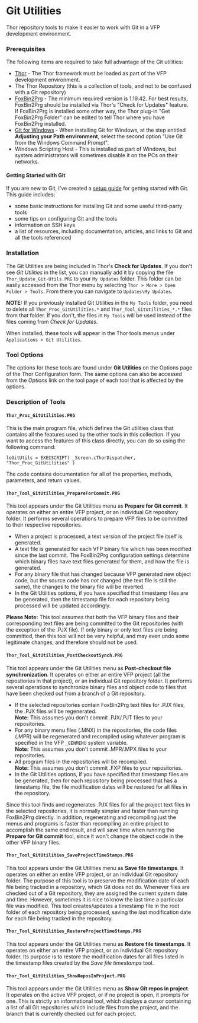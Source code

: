 # Git Utilities  

Thor repository tools to make it easier to work with Git in a VFP development environment.  

### Prerequisites

The following items are required to take full advantage of the Git utilities:  

 - [Thor](http://vfpx.codeplex.com/wikipage?title=Thor) - The Thor framework must be loaded as part of
   the VFP development environment.  
 - The Thor Repository (this is a collection of tools, and not to be confused with a Git repository)  
 - [FoxBin2Prg](http://vfpx.codeplex.com/wikipage?title=FoxBin2Prg) - The minimum required version
   is 1.19.42.  For best results, FoxBin2Prg should be installed via Thor's "Check for Updates"
   feature.  If FoxBin2Prg is installed some other way, the Thor plug-in "Get FoxBin2Prg Folder"
   can be edited to tell Thor where you have FoxBin2Prg installed.  
 - [Git for Windows](http://git-scm.com/download/win) - When installing Git for Windows, at the step
   entitled **Adjusting your Path environment**, select the second option "Use Git from the Windows
   Command Prompt".  
 - Windows Scripting Host - This is installed as part of Windows, but system administrators will
   sometimes disable it on the PCs on their networks.  

#### Getting Started with Git

If you are new to Git, I've created a
[setup guide](https://drive.google.com/file/d/0B1GXcfuc1fBubFpUS2VmSVNpUEk/view?usp=sharing)
for getting started with Git.  This guide includes:  

 - some basic instructions for installing Git and some useful third-party tools
 - some tips on configuring Git and the tools
 - information on SSH keys
 - a list of resources, including documentation, articles, and links to Git and all the tools
   referenced  

### Installation

The Git Utilities are being included in Thor's **Check for Updates**.  If you don't see _Git Utilities_
in the list, you can manually add it by copying the file `Thor_Update_Git-Utils.PRG` to your
`My Updates` folder.  This folder can be easily accessed from the Thor menu by selecting
`Thor > More > Open Folder > Tools`.  From there you can navigate to `Updates\My Updates`.  

**NOTE:** If you previously installed Git Utilities in the `My Tools` folder, you need to delete all
`Thor_Proc_GitUtilities.*` and `Thor_Tool_GitUtilities_*.*` files from that folder.  If you don't,
the files in `My Tools` will be used instead of the files coming from _Check for Updates_.  

When installed, these tools will appear in the Thor tools menus under `Applications > Git Utilities`.

### Tool Options

The options for these tools are found under **Git Utilities** on the Options page of the Thor
Configuration form.  The same options can also be accessed from the _Options_ link on the tool
page of each tool that is affected by the options.

### Description of Tools

#### `Thor_Proc_GitUtilities.PRG`
This is the main program file, which defines the Git utilities class that contains all the features
used by the other tools in this collection.  If you want to access the features of this class
directly, you can do so using the following command:  

```
loGitUtils = EXECSCRIPT( _Screen.cThorDispatcher, "Thor_Proc_GitUtilities" )
```  

The code contains documentation for all of the properties, methods, parameters, and return values.

#### `Thor_Tool_GitUtilities_PrepareForCommit.PRG`
This tool appears under the Git Utilities menu as **Prepare for Git commit**.  It operates on either
an entire VFP project, or an individual Git repository folder.  It performs several operations to
prepare VFP files to be committed to their respective repositories.  

 - When a project is processed, a text version of the project file itself is generated.
 - A text file is generated for each VFP binary file which has been modified since the last commit.
   The FoxBin2Prg configuration settings determine which binary files have text files generated
   for them, and how the file is generated.
 - For any binary file that has changed because VFP generated new object code, but the source code
   has *not* changed (the text file is still the same), the changes to the binary file will be
   reverted.
 - In the Git Utilities options, if you have specified that timestamp files are be generated,
   then the timestamp file for each repository being processed will be updated accordingly.

**Please Note:** This tool assumes that both the VFP binary files and their corresponding text
files are being committed to the Git repositories (with the exception of the .PJX file).  If
only binary or only text files are being committed, then this tool will not be very helpful,
and may even undo some legitimate changes, and therefore should not be used.

#### `Thor_Tool_GitUtilities_PostCheckoutSynch.PRG`
This tool appears under the Git Utilities menu as **Post-checkout file synchronization**.  It
operates on either an entire VFP project (all the repositories in that project), or an individual
Git repository folder.  It performs several operations to synchronize binary files and object code
to files that have been checked out from a branch of a Git repository.  

 - If the selected repositories contain FoxBin2Prg text files for .PJX files, the .PJX files will
   be regenerated.  
   **Note:** This assumes you don't commit .PJX/.PJT files to your repositories.
 - For any binary menu files (.MNX) in the repositories, the code files (.MPR) will be regenerated
   and recompiled using whatever program is specified in the VFP `_GENMENU` system variable.  
   **Note:** This assumes you don't commit .MPR/.MPX files to your repositories.
 - All program files in the repositories will be recompiled.   
   **Note:** This assumes you don't commit .FXP files to your repositories.
 - In the Git Utilities options, if you have specified that timestamp files are be generated,
   then for each repository being processed that has a timestamp file, the file modification dates
   will be restored for all files in the repository.  

Since this tool finds and regenerates .PJX files for all the project text files in the selected
repositories, it is normally simpler and faster than running FoxBin2Prg directly.  In addition,
regenerating and recompiling just the menus and programs is faster than recompiling an entire
project to accomplish the same end result, and will save time when running the **Prepare for Git
commit** tool, since it won't change the object code in the other VFP binary files.  

#### `Thor_Tool_GitUtilities_SaveProjectTimeStamps.PRG`
This tool appears under the Git Utilities menu as **Save file timestamps**.  It operates on either
an entire VFP project, or an individual Git repository folder.  The purpose of this tool is to
preserve the modification date of each file being tracked in a repository, which Git does not do.
Whenever files are checked out of a Git repository, they are assigned the current system date and
time.  However, sometimes it is nice to know the last time a particular file was modified.  This
tool creates/updates a timestamp file in the root folder of each repository being processed, saving
the last modification date for each file being tracked in the repository.

#### `Thor_Tool_GitUtilities_RestoreProjectTimeStamps.PRG`
This tool appears under the Git Utilities menu as **Restore file timestamps**.  It operates on
either an entire VFP project, or an individual Git repository folder.  Its purpose is to restore
the modification dates for all files listed in the timestamp files created by the *Save file
timestamps* tool.

#### `Thor_Tool_GitUtilities_ShowReposInProject.PRG`
This tool appears under the Git Utilities menu as **Show Git repos in project**.  It operates on
the active VFP project, or if no project is open, it prompts for one.  This is strictly an
informational tool, which displays a cursor containing a list of all Git repositories which
include files from the project, and the branch that is currently checked out for each project.
